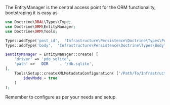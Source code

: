 The EntityManager is the central access point for the ORM functionality, bootstraping it is easy as



```php
use Doctrine\DBAL\Types\Type;
use Doctrine\ORM\EntityManager;
use Doctrine\ORM\Tools;

Type::addType('post_id',  'Infrastructure\Persistence\Doctrine\Types\PostIdType');
Type::addType('body',  'Infrastructure\Persistence\Doctrine\Types\BodyType');

$entityManager = EntityManager::create( [
    'driver' => 'pdo_sqlite',
    'path' =>   DIR 	. '/db.sqlite',
],
    Tools\Setup::createXMLMetadataConfiguration( ['/Path/To/Infrastructure/Persistence/Doctrine/Mapping'],
        $devMode = true
    )
);
```



Remember to configure as per your needs and setup.

